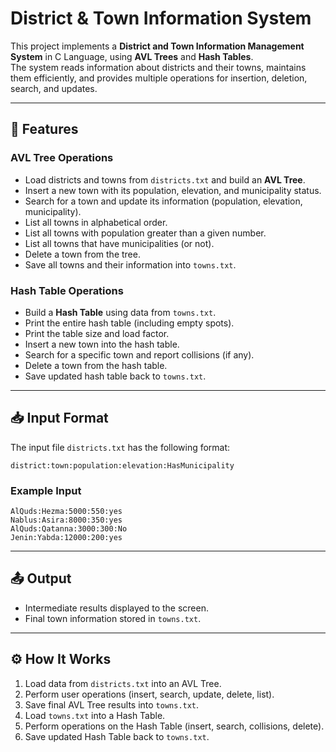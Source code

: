 # District & Town Information System

This project implements a **District and Town Information Management System** in C Language, using **AVL Trees** and **Hash Tables**.  
The system reads information about districts and their towns, maintains them efficiently, and provides multiple operations for insertion, deletion, search, and updates.

---

## 📌 Features

### AVL Tree Operations
- Load districts and towns from `districts.txt` and build an **AVL Tree**.
- Insert a new town with its population, elevation, and municipality status.
- Search for a town and update its information (population, elevation, municipality).
- List all towns in alphabetical order.
- List all towns with population greater than a given number.
- List all towns that have municipalities (or not).
- Delete a town from the tree.
- Save all towns and their information into `towns.txt`.

### Hash Table Operations
- Build a **Hash Table** using data from `towns.txt`.
- Print the entire hash table (including empty spots).
- Print the table size and load factor.
- Insert a new town into the hash table.
- Search for a specific town and report collisions (if any).
- Delete a town from the hash table.
- Save updated hash table back to `towns.txt`.

---

## 📥 Input Format
The input file `districts.txt` has the following format:

```
district:town:population:elevation:HasMunicipality
```

### Example Input
```
AlQuds:Hezma:5000:550:yes
Nablus:Asira:8000:350:yes
AlQuds:Qatanna:3000:300:No
Jenin:Yabda:12000:200:yes
```

---

## 📤 Output
- Intermediate results displayed to the screen.
- Final town information stored in `towns.txt`.

---

## ⚙️ How It Works
1. Load data from `districts.txt` into an AVL Tree.
2. Perform user operations (insert, search, update, delete, list).
3. Save final AVL Tree results into `towns.txt`.
4. Load `towns.txt` into a Hash Table.
5. Perform operations on the Hash Table (insert, search, collisions, delete).
6. Save updated Hash Table back to `towns.txt`.
